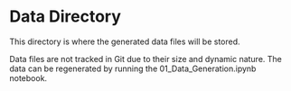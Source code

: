 # Data Directory

This directory is where the generated data files will be stored.

Data files are not tracked in Git due to their size and dynamic nature.
The data can be regenerated by running the 01_Data_Generation.ipynb notebook.